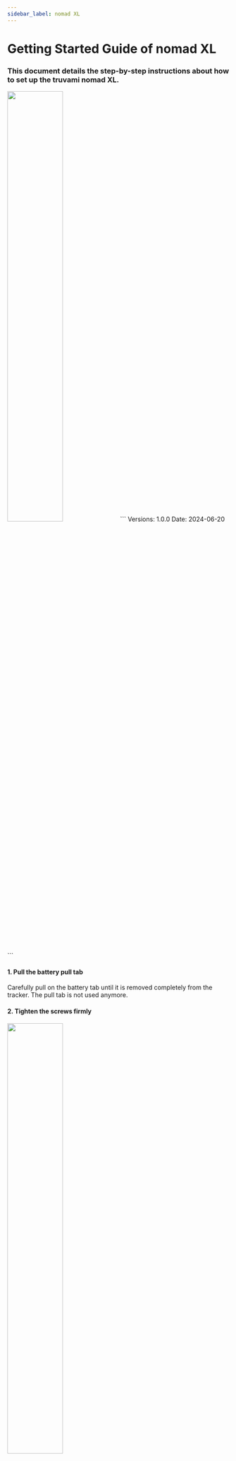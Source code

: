 ```yaml
---
sidebar_label: nomad XL
---
```


# Getting Started Guide of nomad XL

### This document details the step-by-step instructions about how to set up the truvami nomad XL.

<!-- ![Bild 1](/img/getting-started-imgs/nomad_XL_side.png) -->
<img src="/img/getting-started-imgs/nomad_XL_side.webp" width="50%" height="auto"/>
```
Versions: 1.0.0
Date: 2024-06-20
```

#### 1. Pull the battery pull tab
Carefully pull on the battery tab until it is removed completely from the tracker. The pull tab is not used anymore. 

#### 2. Tighten the screws firmly

<!-- ![Bild 2](/img/getting-started-imgs/nomadXL_Screws.webp) -->
<img src="/img/getting-started-imgs/nomadXL_Screws.webp" width="50%" height="auto"/>

#### 3. Click on the activation link that you have received by email
it will take you to the https://dashboard.truvami.com page where you can set your
password

<!-- ![Bild 3](/img/getting-started-imgs/NowYourTrackingJourneyBegins.webp) -->
<img src="/img/getting-started-imgs/NowYourTrackingJourneyBegins.webp" width="75%" height="auto"/>


## Troubleshooting

In the event that the device fails to join, consider the following list of workarounds:

#### 1. Check your LoRaWAN coverage.
If applicable, plug in your LoRaWAN Gateway. In case you have your own network server, check on there if data is coming through.

#### 2. Reset the device using the magnet: 
Hold the magnet against the front side of the housing for at least 10 seconds. The device should restart, accompanied by the truvami startup melody. If the melody plays but the device remains unjoined, repeat the claim process outlined in the getting started guide. If the startup melody does not play, proceed to step 2.

#### 3. Submit a ticket to the truvami team, and we will provide support as promptly as possible. 
In order to do so, write an email to our technical support team: hey@truvami.com